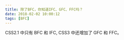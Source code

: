 ```yaml
---
title: 除了BFC，你知道IFC、GFC、FFC吗？
date: 2018-02-02 10:00:12
tags: [BFC]
---
```


<!--more-->
CSS2.1 中只有 BFC 和 IFC, CSS3 中还增加了 GFC 和 FFC。
